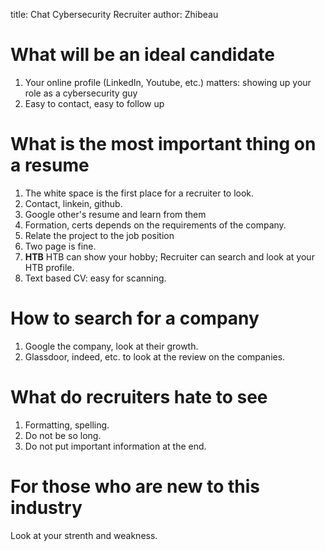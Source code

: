 title: Chat Cybersecurity Recruiter
author: Zhibeau

# What will be an ideal candidate
1. Your online profile (LinkedIn, Youtube, etc.) matters: showing up your role as a cybersecurity guy
2. Easy to contact, easy to follow up

# What is the most important thing on a resume
1. The white space is the first place for a recruiter to look.
2. Contact, linkein, github.
3. Google other's resume and learn from them
4. Formation, certs depends on the requirements of the company.
5. Relate the project to the job position
6. Two page is fine.
7. **HTB** HTB can show your hobby; Recruiter can search and look at your HTB profile.
8. Text based CV: easy for scanning.

# How to search for a company
1. Google the company, look at their growth.
2. Glassdoor, indeed, etc. to look at the review on the companies.

# What do recruiters hate to see
1. Formatting, spelling.
2. Do not be so long.
3. Do not put important information at the end.

# For those who are new to this industry
Look at your strenth and weakness.
